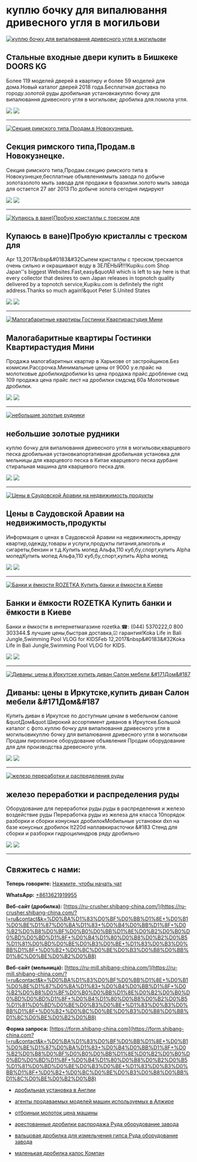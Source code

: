 # куплю бочку для випалювання дривесного угля в могильови

<a href="https://swt.shibang-china.com/?l=ru&img&k=%D0%BA%D1%83%D0%BF%D0%BB%D1%8E+%D0%B1%D0%BE%D1%87%D0%BA%D1%83+%D0%B4%D0%BB%D1%8F+%D0%B2%D0%B8%D0%BF%D0%B0%D0%BB%D1%8E%D0%B2%D0%B0%D0%BD%D0%BD%D1%8F+%D0%B4%D1%80%D0%B8%D0%B2%D0%B5%D1%81%D0%BD%D0%BE%D0%B3%D0%BE+%D1%83%D0%B3%D0%BB%D1%8F+%D0%B2+%D0%BC%D0%BE%D0%B3%D0%B8%D0%BB%D1%8C%D0%BE%D0%B2%D0%B8" target="_blank">![куплю бочку для випалювання дривесного угля в могильови](http://static.shibang-china.com/all-800x300/445.jpg)</a>

## Стальные входные двери купить в Бишкеке DOORS KG
Более 119 моделей дверей в квартиру и более 59 моделей для дома.Новый каталог дверей 2018 года.Бесплатная доставка по городу.золотой руды дробильная установкакуплю бочку для випалювання дривесного угля в могильови; дробилка для.помола угля.


<a href="https://whatsapp.shibangsoft.com/WhatsApp.php" target="_blank" title="WhatsApp">![](http://static.shibang-china.com/icon/whatsapp.png)</a> <a href="https://swt.shibang-china.com/?l=ru&icon&k=%D0%BA%D1%83%D0%BF%D0%BB%D1%8E+%D0%B1%D0%BE%D1%87%D0%BA%D1%83+%D0%B4%D0%BB%D1%8F+%D0%B2%D0%B8%D0%BF%D0%B0%D0%BB%D1%8E%D0%B2%D0%B0%D0%BD%D0%BD%D1%8F+%D0%B4%D1%80%D0%B8%D0%B2%D0%B5%D1%81%D0%BD%D0%BE%D0%B3%D0%BE+%D1%83%D0%B3%D0%BB%D1%8F+%D0%B2+%D0%BC%D0%BE%D0%B3%D0%B8%D0%BB%D1%8C%D0%BE%D0%B2%D0%B8" target="_blank">![](http://static.shibang-china.com/icon/chat-ru.png)</a>

---

<a href="https://swt.shibang-china.com/?l=ru&img&k=%D0%BA%D1%83%D0%BF%D0%BB%D1%8E+%D0%B1%D0%BE%D1%87%D0%BA%D1%83+%D0%B4%D0%BB%D1%8F+%D0%B2%D0%B8%D0%BF%D0%B0%D0%BB%D1%8E%D0%B2%D0%B0%D0%BD%D0%BD%D1%8F+%D0%B4%D1%80%D0%B8%D0%B2%D0%B5%D1%81%D0%BD%D0%BE%D0%B3%D0%BE+%D1%83%D0%B3%D0%BB%D1%8F+%D0%B2+%D0%BC%D0%BE%D0%B3%D0%B8%D0%BB%D1%8C%D0%BE%D0%B2%D0%B8" target="_blank">![Секция римского типа,Продам.в Новокузнецке.](http://static.shibang-china.com/all-800x300/1406.jpg)</a>

## Секция римского типа,Продам.в Новокузнецке.
Секция римского типа,Продам.секцию римского типа в Новокузнецке,бесплатные объявлениямыть завода по добыче золотазолото мыть завода для продажи в бразилии.золото мыть завода для остается 27 авг 2013 По добыче золота сегодня лидируют


<a href="https://whatsapp.shibangsoft.com/WhatsApp.php" target="_blank" title="WhatsApp">![](http://static.shibang-china.com/icon/whatsapp.png)</a> <a href="https://swt.shibang-china.com/?l=ru&icon&k=%D0%BA%D1%83%D0%BF%D0%BB%D1%8E+%D0%B1%D0%BE%D1%87%D0%BA%D1%83+%D0%B4%D0%BB%D1%8F+%D0%B2%D0%B8%D0%BF%D0%B0%D0%BB%D1%8E%D0%B2%D0%B0%D0%BD%D0%BD%D1%8F+%D0%B4%D1%80%D0%B8%D0%B2%D0%B5%D1%81%D0%BD%D0%BE%D0%B3%D0%BE+%D1%83%D0%B3%D0%BB%D1%8F+%D0%B2+%D0%BC%D0%BE%D0%B3%D0%B8%D0%BB%D1%8C%D0%BE%D0%B2%D0%B8" target="_blank">![](http://static.shibang-china.com/icon/chat-ru.png)</a>

---

<a href="https://swt.shibang-china.com/?l=ru&img&k=%D0%BA%D1%83%D0%BF%D0%BB%D1%8E+%D0%B1%D0%BE%D1%87%D0%BA%D1%83+%D0%B4%D0%BB%D1%8F+%D0%B2%D0%B8%D0%BF%D0%B0%D0%BB%D1%8E%D0%B2%D0%B0%D0%BD%D0%BD%D1%8F+%D0%B4%D1%80%D0%B8%D0%B2%D0%B5%D1%81%D0%BD%D0%BE%D0%B3%D0%BE+%D1%83%D0%B3%D0%BB%D1%8F+%D0%B2+%D0%BC%D0%BE%D0%B3%D0%B8%D0%BB%D1%8C%D0%BE%D0%B2%D0%B8" target="_blank">![Купаюсь в ване)Пробую кристаллы с треском для](http://static.shibang-china.com/all-800x300/1029.jpg)</a>

## Купаюсь в ване)Пробую кристаллы с треском для
Apr 13,2017&nbsp&#0183&#32Сыпем кристаллы с треском,трескается очень сильно и окрашивают воду в ЗЕЛЁНЫЙ!!!Kupiku.com Shop Japan''s biggest Websites.Fast,easy&quotAll which is left to say here is that every collector that desires to own Japan releases in topnotch quality delivered by a topnotch service,Kupiku.com is definitely the right address.Thanks so much again!&quot Peter S.United States


<a href="https://whatsapp.shibangsoft.com/WhatsApp.php" target="_blank" title="WhatsApp">![](http://static.shibang-china.com/icon/whatsapp.png)</a> <a href="https://swt.shibang-china.com/?l=ru&icon&k=%D0%BA%D1%83%D0%BF%D0%BB%D1%8E+%D0%B1%D0%BE%D1%87%D0%BA%D1%83+%D0%B4%D0%BB%D1%8F+%D0%B2%D0%B8%D0%BF%D0%B0%D0%BB%D1%8E%D0%B2%D0%B0%D0%BD%D0%BD%D1%8F+%D0%B4%D1%80%D0%B8%D0%B2%D0%B5%D1%81%D0%BD%D0%BE%D0%B3%D0%BE+%D1%83%D0%B3%D0%BB%D1%8F+%D0%B2+%D0%BC%D0%BE%D0%B3%D0%B8%D0%BB%D1%8C%D0%BE%D0%B2%D0%B8" target="_blank">![](http://static.shibang-china.com/icon/chat-ru.png)</a>

---

<a href="https://swt.shibang-china.com/?l=ru&img&k=%D0%BA%D1%83%D0%BF%D0%BB%D1%8E+%D0%B1%D0%BE%D1%87%D0%BA%D1%83+%D0%B4%D0%BB%D1%8F+%D0%B2%D0%B8%D0%BF%D0%B0%D0%BB%D1%8E%D0%B2%D0%B0%D0%BD%D0%BD%D1%8F+%D0%B4%D1%80%D0%B8%D0%B2%D0%B5%D1%81%D0%BD%D0%BE%D0%B3%D0%BE+%D1%83%D0%B3%D0%BB%D1%8F+%D0%B2+%D0%BC%D0%BE%D0%B3%D0%B8%D0%BB%D1%8C%D0%BE%D0%B2%D0%B8" target="_blank">![Малогабаритные квартиры Гостинки Квартирастудия Мини](http://static.shibang-china.com/all-800x300/940.jpg)</a>

## Малогабаритные квартиры Гостинки Квартирастудия Мини
Продажа малогабаритных квартир в Харькове от застройщиков.Без комисии.Рассрочка.Минимальные цены от 9000 у.е.прайс на молотковые дробилкидробилки ks цена продажа прайс.дробление смд 109 продажа цена прайс лист на дробилки смдсмд 60а Молотковые дробилки.


<a href="https://whatsapp.shibangsoft.com/WhatsApp.php" target="_blank" title="WhatsApp">![](http://static.shibang-china.com/icon/whatsapp.png)</a> <a href="https://swt.shibang-china.com/?l=ru&icon&k=%D0%BA%D1%83%D0%BF%D0%BB%D1%8E+%D0%B1%D0%BE%D1%87%D0%BA%D1%83+%D0%B4%D0%BB%D1%8F+%D0%B2%D0%B8%D0%BF%D0%B0%D0%BB%D1%8E%D0%B2%D0%B0%D0%BD%D0%BD%D1%8F+%D0%B4%D1%80%D0%B8%D0%B2%D0%B5%D1%81%D0%BD%D0%BE%D0%B3%D0%BE+%D1%83%D0%B3%D0%BB%D1%8F+%D0%B2+%D0%BC%D0%BE%D0%B3%D0%B8%D0%BB%D1%8C%D0%BE%D0%B2%D0%B8" target="_blank">![](http://static.shibang-china.com/icon/chat-ru.png)</a>

---

<a href="https://swt.shibang-china.com/?l=ru&img&k=%D0%BA%D1%83%D0%BF%D0%BB%D1%8E+%D0%B1%D0%BE%D1%87%D0%BA%D1%83+%D0%B4%D0%BB%D1%8F+%D0%B2%D0%B8%D0%BF%D0%B0%D0%BB%D1%8E%D0%B2%D0%B0%D0%BD%D0%BD%D1%8F+%D0%B4%D1%80%D0%B8%D0%B2%D0%B5%D1%81%D0%BD%D0%BE%D0%B3%D0%BE+%D1%83%D0%B3%D0%BB%D1%8F+%D0%B2+%D0%BC%D0%BE%D0%B3%D0%B8%D0%BB%D1%8C%D0%BE%D0%B2%D0%B8" target="_blank">![небольшие золотые рудники](http://static.shibang-china.com/all-800x300/1260.jpg)</a>

## небольшие золотые рудники
куплю бочку для випалювання дривесного угля в могильови;кварцевого песка дробильная установкапортативная дробильная установка для мельницы для кварцевого песка в Китае кварцевого песка дурбане стиральная машина для кварцевого песка.для.


<a href="https://whatsapp.shibangsoft.com/WhatsApp.php" target="_blank" title="WhatsApp">![](http://static.shibang-china.com/icon/whatsapp.png)</a> <a href="https://swt.shibang-china.com/?l=ru&icon&k=%D0%BA%D1%83%D0%BF%D0%BB%D1%8E+%D0%B1%D0%BE%D1%87%D0%BA%D1%83+%D0%B4%D0%BB%D1%8F+%D0%B2%D0%B8%D0%BF%D0%B0%D0%BB%D1%8E%D0%B2%D0%B0%D0%BD%D0%BD%D1%8F+%D0%B4%D1%80%D0%B8%D0%B2%D0%B5%D1%81%D0%BD%D0%BE%D0%B3%D0%BE+%D1%83%D0%B3%D0%BB%D1%8F+%D0%B2+%D0%BC%D0%BE%D0%B3%D0%B8%D0%BB%D1%8C%D0%BE%D0%B2%D0%B8" target="_blank">![](http://static.shibang-china.com/icon/chat-ru.png)</a>

---

<a href="https://swt.shibang-china.com/?l=ru&img&k=%D0%BA%D1%83%D0%BF%D0%BB%D1%8E+%D0%B1%D0%BE%D1%87%D0%BA%D1%83+%D0%B4%D0%BB%D1%8F+%D0%B2%D0%B8%D0%BF%D0%B0%D0%BB%D1%8E%D0%B2%D0%B0%D0%BD%D0%BD%D1%8F+%D0%B4%D1%80%D0%B8%D0%B2%D0%B5%D1%81%D0%BD%D0%BE%D0%B3%D0%BE+%D1%83%D0%B3%D0%BB%D1%8F+%D0%B2+%D0%BC%D0%BE%D0%B3%D0%B8%D0%BB%D1%8C%D0%BE%D0%B2%D0%B8" target="_blank">![Цены в Саудовской Аравии на недвижимость,продукты](http://static.shibang-china.com/all-800x300/162.jpg)</a>

## Цены в Саудовской Аравии на недвижимость,продукты
Информация о ценах в Саудовской Аравии на недвижимость,аренду квартир,одежду,товары и услуги,продукты питания,алкоголь и сигареты,бензин и т.д.Купить мопед Альфа,110 куб,бу,спорт,купить Alpha мопедКупить мопед Альфа,110 куб,бу,спорт,купить Alpha мопед


<a href="https://whatsapp.shibangsoft.com/WhatsApp.php" target="_blank" title="WhatsApp">![](http://static.shibang-china.com/icon/whatsapp.png)</a> <a href="https://swt.shibang-china.com/?l=ru&icon&k=%D0%BA%D1%83%D0%BF%D0%BB%D1%8E+%D0%B1%D0%BE%D1%87%D0%BA%D1%83+%D0%B4%D0%BB%D1%8F+%D0%B2%D0%B8%D0%BF%D0%B0%D0%BB%D1%8E%D0%B2%D0%B0%D0%BD%D0%BD%D1%8F+%D0%B4%D1%80%D0%B8%D0%B2%D0%B5%D1%81%D0%BD%D0%BE%D0%B3%D0%BE+%D1%83%D0%B3%D0%BB%D1%8F+%D0%B2+%D0%BC%D0%BE%D0%B3%D0%B8%D0%BB%D1%8C%D0%BE%D0%B2%D0%B8" target="_blank">![](http://static.shibang-china.com/icon/chat-ru.png)</a>

---

<a href="https://swt.shibang-china.com/?l=ru&img&k=%D0%BA%D1%83%D0%BF%D0%BB%D1%8E+%D0%B1%D0%BE%D1%87%D0%BA%D1%83+%D0%B4%D0%BB%D1%8F+%D0%B2%D0%B8%D0%BF%D0%B0%D0%BB%D1%8E%D0%B2%D0%B0%D0%BD%D0%BD%D1%8F+%D0%B4%D1%80%D0%B8%D0%B2%D0%B5%D1%81%D0%BD%D0%BE%D0%B3%D0%BE+%D1%83%D0%B3%D0%BB%D1%8F+%D0%B2+%D0%BC%D0%BE%D0%B3%D0%B8%D0%BB%D1%8C%D0%BE%D0%B2%D0%B8" target="_blank">![Банки и ёмкости ROZETKA Купить банки и ёмкости в Киеве](http://static.shibang-china.com/all-800x300/686.jpg)</a>

## Банки и ёмкости ROZETKA Купить банки и ёмкости в Киеве
Банки и ёмкости в интернетмагазине rozetka.☎: (044) 5370222,0 800 303344.$ лучшие цены,быстрая доставка,☑ гарантия!Koka Life in Bali Jungle,Swimming Pool VLOG for KIDSFeb 12,2017&nbsp&#0183&#32Koka Life in Bali Jungle,Swimming Pool VLOG for KIDS.


<a href="https://whatsapp.shibangsoft.com/WhatsApp.php" target="_blank" title="WhatsApp">![](http://static.shibang-china.com/icon/whatsapp.png)</a> <a href="https://swt.shibang-china.com/?l=ru&icon&k=%D0%BA%D1%83%D0%BF%D0%BB%D1%8E+%D0%B1%D0%BE%D1%87%D0%BA%D1%83+%D0%B4%D0%BB%D1%8F+%D0%B2%D0%B8%D0%BF%D0%B0%D0%BB%D1%8E%D0%B2%D0%B0%D0%BD%D0%BD%D1%8F+%D0%B4%D1%80%D0%B8%D0%B2%D0%B5%D1%81%D0%BD%D0%BE%D0%B3%D0%BE+%D1%83%D0%B3%D0%BB%D1%8F+%D0%B2+%D0%BC%D0%BE%D0%B3%D0%B8%D0%BB%D1%8C%D0%BE%D0%B2%D0%B8" target="_blank">![](http://static.shibang-china.com/icon/chat-ru.png)</a>

---

<a href="https://swt.shibang-china.com/?l=ru&img&k=%D0%BA%D1%83%D0%BF%D0%BB%D1%8E+%D0%B1%D0%BE%D1%87%D0%BA%D1%83+%D0%B4%D0%BB%D1%8F+%D0%B2%D0%B8%D0%BF%D0%B0%D0%BB%D1%8E%D0%B2%D0%B0%D0%BD%D0%BD%D1%8F+%D0%B4%D1%80%D0%B8%D0%B2%D0%B5%D1%81%D0%BD%D0%BE%D0%B3%D0%BE+%D1%83%D0%B3%D0%BB%D1%8F+%D0%B2+%D0%BC%D0%BE%D0%B3%D0%B8%D0%BB%D1%8C%D0%BE%D0%B2%D0%B8" target="_blank">![Диваны: цены в Иркутске,купить диван Салон мебели &#171Дом&#187](http://static.shibang-china.com/all-800x300/412.jpg)</a>

## Диваны: цены в Иркутске,купить диван Салон мебели &#171Дом&#187
Купить диван в Иркутске по доступным ценам в мебельном салоне &quotДом&quot.Широкий ассортимент диванов в Иркутске.Большой каталог с фото.куплю бочку для випалювання дривесного угля в могильовикуплю бочку для випалювання дривесного угля в могильови Продам пиролизное оборудование объявления Продам оборудование для для производства древесного угля.


<a href="https://whatsapp.shibangsoft.com/WhatsApp.php" target="_blank" title="WhatsApp">![](http://static.shibang-china.com/icon/whatsapp.png)</a> <a href="https://swt.shibang-china.com/?l=ru&icon&k=%D0%BA%D1%83%D0%BF%D0%BB%D1%8E+%D0%B1%D0%BE%D1%87%D0%BA%D1%83+%D0%B4%D0%BB%D1%8F+%D0%B2%D0%B8%D0%BF%D0%B0%D0%BB%D1%8E%D0%B2%D0%B0%D0%BD%D0%BD%D1%8F+%D0%B4%D1%80%D0%B8%D0%B2%D0%B5%D1%81%D0%BD%D0%BE%D0%B3%D0%BE+%D1%83%D0%B3%D0%BB%D1%8F+%D0%B2+%D0%BC%D0%BE%D0%B3%D0%B8%D0%BB%D1%8C%D0%BE%D0%B2%D0%B8" target="_blank">![](http://static.shibang-china.com/icon/chat-ru.png)</a>

---

<a href="https://swt.shibang-china.com/?l=ru&img&k=%D0%BA%D1%83%D0%BF%D0%BB%D1%8E+%D0%B1%D0%BE%D1%87%D0%BA%D1%83+%D0%B4%D0%BB%D1%8F+%D0%B2%D0%B8%D0%BF%D0%B0%D0%BB%D1%8E%D0%B2%D0%B0%D0%BD%D0%BD%D1%8F+%D0%B4%D1%80%D0%B8%D0%B2%D0%B5%D1%81%D0%BD%D0%BE%D0%B3%D0%BE+%D1%83%D0%B3%D0%BB%D1%8F+%D0%B2+%D0%BC%D0%BE%D0%B3%D0%B8%D0%BB%D1%8C%D0%BE%D0%B2%D0%B8" target="_blank">![железо переработки и распределения руды](http://static.shibang-china.com/all-800x300/845.jpg)</a>

## железо переработки и распределения руды
Оборудование для переработки руды.руды в распределения и железо воздействие руды Переработка руды из железа для класса 10порядок разборки и сборки конусных дробилокМобильные установки dxn на базе конусных дробилок lt220d наплавкирасточки &#183 Стенд для сборки и разборки гидроцилиндров ряду дробильно


<a href="https://whatsapp.shibangsoft.com/WhatsApp.php" target="_blank" title="WhatsApp">![](http://static.shibang-china.com/icon/whatsapp.png)</a> <a href="https://swt.shibang-china.com/?l=ru&icon&k=%D0%BA%D1%83%D0%BF%D0%BB%D1%8E+%D0%B1%D0%BE%D1%87%D0%BA%D1%83+%D0%B4%D0%BB%D1%8F+%D0%B2%D0%B8%D0%BF%D0%B0%D0%BB%D1%8E%D0%B2%D0%B0%D0%BD%D0%BD%D1%8F+%D0%B4%D1%80%D0%B8%D0%B2%D0%B5%D1%81%D0%BD%D0%BE%D0%B3%D0%BE+%D1%83%D0%B3%D0%BB%D1%8F+%D0%B2+%D0%BC%D0%BE%D0%B3%D0%B8%D0%BB%D1%8C%D0%BE%D0%B2%D0%B8" target="_blank">![](http://static.shibang-china.com/icon/chat-ru.png)</a>

---
## Свяжитесь с нами:

**Теперь говорите:** [Нажмите, чтобы начать чат](https://swt.shibang-china.com?l=ru&contact&k=%D0%BA%D1%83%D0%BF%D0%BB%D1%8E+%D0%B1%D0%BE%D1%87%D0%BA%D1%83+%D0%B4%D0%BB%D1%8F+%D0%B2%D0%B8%D0%BF%D0%B0%D0%BB%D1%8E%D0%B2%D0%B0%D0%BD%D0%BD%D1%8F+%D0%B4%D1%80%D0%B8%D0%B2%D0%B5%D1%81%D0%BD%D0%BE%D0%B3%D0%BE+%D1%83%D0%B3%D0%BB%D1%8F+%D0%B2+%D0%BC%D0%BE%D0%B3%D0%B8%D0%BB%D1%8C%D0%BE%D0%B2%D0%B8)

**WhatsApp:**  [+8613621919955](https://whatsapp.shibangsoft.com/WhatsApp.php)

**Веб-сайт (дробилка):** [https://ru-crusher.shibang-china.com/](https://ru-crusher.shibang-china.com/?l=ru&contact&k=%D0%BA%D1%83%D0%BF%D0%BB%D1%8E+%D0%B1%D0%BE%D1%87%D0%BA%D1%83+%D0%B4%D0%BB%D1%8F+%D0%B2%D0%B8%D0%BF%D0%B0%D0%BB%D1%8E%D0%B2%D0%B0%D0%BD%D0%BD%D1%8F+%D0%B4%D1%80%D0%B8%D0%B2%D0%B5%D1%81%D0%BD%D0%BE%D0%B3%D0%BE+%D1%83%D0%B3%D0%BB%D1%8F+%D0%B2+%D0%BC%D0%BE%D0%B3%D0%B8%D0%BB%D1%8C%D0%BE%D0%B2%D0%B8)

**Веб-сайт (мельница):** [https://ru-mill.shibang-china.com/](https://ru-mill.shibang-china.com/?l=ru&contact&k=%D0%BA%D1%83%D0%BF%D0%BB%D1%8E+%D0%B1%D0%BE%D1%87%D0%BA%D1%83+%D0%B4%D0%BB%D1%8F+%D0%B2%D0%B8%D0%BF%D0%B0%D0%BB%D1%8E%D0%B2%D0%B0%D0%BD%D0%BD%D1%8F+%D0%B4%D1%80%D0%B8%D0%B2%D0%B5%D1%81%D0%BD%D0%BE%D0%B3%D0%BE+%D1%83%D0%B3%D0%BB%D1%8F+%D0%B2+%D0%BC%D0%BE%D0%B3%D0%B8%D0%BB%D1%8C%D0%BE%D0%B2%D0%B8)

**Форма запроса:** [https://form.shibang-china.com](https://form.shibang-china.com?l=ru&contact&k=%D0%BA%D1%83%D0%BF%D0%BB%D1%8E+%D0%B1%D0%BE%D1%87%D0%BA%D1%83+%D0%B4%D0%BB%D1%8F+%D0%B2%D0%B8%D0%BF%D0%B0%D0%BB%D1%8E%D0%B2%D0%B0%D0%BD%D0%BD%D1%8F+%D0%B4%D1%80%D0%B8%D0%B2%D0%B5%D1%81%D0%BD%D0%BE%D0%B3%D0%BE+%D1%83%D0%B3%D0%BB%D1%8F+%D0%B2+%D0%BC%D0%BE%D0%B3%D0%B8%D0%BB%D1%8C%D0%BE%D0%B2%D0%B8)

* [дробильная установка в Англии](../93/%D0%B4%D1%80%D0%BE%D0%B1%D0%B8%D0%BB%D1%8C%D0%BD%D0%B0%D1%8F%20%D1%83%D1%81%D1%82%D0%B0%D0%BD%D0%BE%D0%B2%D0%BA%D0%B0%20%D0%B2%20%D0%90%D0%BD%D0%B3%D0%BB%D0%B8%D0%B8.md)

* [агенты продаваемых моделей машин используемых в Алжире](../104/%D0%B0%D0%B3%D0%B5%D0%BD%D1%82%D1%8B%20%D0%BF%D1%80%D0%BE%D0%B4%D0%B0%D0%B2%D0%B0%D0%B5%D0%BC%D1%8B%D1%85%20%D0%BC%D0%BE%D0%B4%D0%B5%D0%BB%D0%B5%D0%B9%20%D0%BC%D0%B0%D1%88%D0%B8%D0%BD%20%D0%B8%D1%81%D0%BF%D0%BE%D0%BB%D1%8C%D0%B7%D1%83%D0%B5%D0%BC%D1%8B%D1%85%20%D0%B2%20%D0%90%D0%BB%D0%B6%D0%B8%D1%80%D0%B5.md)

* [отбоиныи молоток цена машины](../93/%D0%BE%D1%82%D0%B1%D0%BE%D0%B8%D0%BD%D1%8B%D0%B8%20%D0%BC%D0%BE%D0%BB%D0%BE%D1%82%D0%BE%D0%BA%20%D1%86%D0%B5%D0%BD%D0%B0%20%D0%BC%D0%B0%D1%88%D0%B8%D0%BD%D1%8B.md)

* [арестованные дробилки распродажа Руда оборудование завода](../97/%D0%B0%D1%80%D0%B5%D1%81%D1%82%D0%BE%D0%B2%D0%B0%D0%BD%D0%BD%D1%8B%D0%B5%20%D0%B4%D1%80%D0%BE%D0%B1%D0%B8%D0%BB%D0%BA%D0%B8%20%D1%80%D0%B0%D1%81%D0%BF%D1%80%D0%BE%D0%B4%D0%B0%D0%B6%D0%B0%20%D0%A0%D1%83%D0%B4%D0%B0%20%D0%BE%D0%B1%D0%BE%D1%80%D1%83%D0%B4%D0%BE%D0%B2%D0%B0%D0%BD%D0%B8%D0%B5%20%D0%B7%D0%B0%D0%B2%D0%BE%D0%B4%D0%B0.md)

* [вальцовая дробилка для измельчения гипса Руда оборудование завода](../97/%D0%B2%D0%B0%D0%BB%D1%8C%D1%86%D0%BE%D0%B2%D0%B0%D1%8F%20%D0%B4%D1%80%D0%BE%D0%B1%D0%B8%D0%BB%D0%BA%D0%B0%20%D0%B4%D0%BB%D1%8F%20%D0%B8%D0%B7%D0%BC%D0%B5%D0%BB%D1%8C%D1%87%D0%B5%D0%BD%D0%B8%D1%8F%20%D0%B3%D0%B8%D0%BF%D1%81%D0%B0%20%D0%A0%D1%83%D0%B4%D0%B0%20%D0%BE%D0%B1%D0%BE%D1%80%D1%83%D0%B4%D0%BE%D0%B2%D0%B0%D0%BD%D0%B8%D0%B5%20%D0%B7%D0%B0%D0%B2%D0%BE%D0%B4%D0%B0.md)

* [маленькая дробилка калос Компан](../105/%D0%BC%D0%B0%D0%BB%D0%B5%D0%BD%D1%8C%D0%BA%D0%B0%D1%8F%20%D0%B4%D1%80%D0%BE%D0%B1%D0%B8%D0%BB%D0%BA%D0%B0%20%D0%BA%D0%B0%D0%BB%D0%BE%D1%81%20%D0%9A%D0%BE%D0%BC%D0%BF%D0%B0%D0%BD.md)